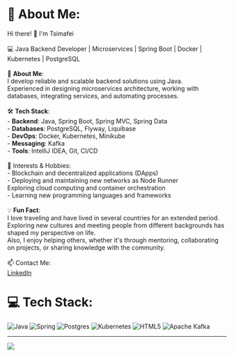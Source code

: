 # 💫 About Me:
 Hi there! 👋 I'm Tsimafei<br><br>💻 Java Backend Developer | Microservices | Spring Boot | Docker | Kubernetes | PostgreSQL<br><br>🚀 **About Me**:<br>I develop reliable and scalable backend solutions using Java. <br>Experienced in designing microservices architecture, working with databases, integrating services, and automating processes.<br><br>🛠 **Tech Stack**:<br> - **Backend**: Java, Spring Boot, Spring MVC, Spring Data<br> - **Databases**: PostgreSQL, Flyway, Liquibase<br> - **DevOps**: Docker, Kubernetes, Minikube<br> - **Messaging**: Kafka<br> - **Tools**: IntelliJ IDEA, Git, CI/CD<br><br>🎯 Interests & Hobbies:<br> - Blockchain and decentralized applications (DApps)<br> - Deploying and maintaining new networks as Node Runner<br>Exploring cloud computing and container orchestration<br> - Learning new programming languages and frameworks<br><br>💡 **Fun Fact**:<br>I love traveling and have lived in several countries for an extended period. <br>Exploring new cultures and meeting people from different backgrounds has shaped my perspective on life. <br>Also, I enjoy helping others, whether it's through mentoring, collaborating on projects, or sharing knowledge with the community.<br><br>📫 Contact Me:<br>[LinkedIn](https://linkedin.com/in/https://www.linkedin.com/in/tsimafei-sniazhkou/)

# 💻 Tech Stack:
![Java](https://img.shields.io/badge/java-%23ED8B00.svg?style=for-the-badge&logo=openjdk&logoColor=white) ![Spring](https://img.shields.io/badge/spring-%236DB33F.svg?style=for-the-badge&logo=spring&logoColor=white) ![Postgres](https://img.shields.io/badge/postgres-%23316192.svg?style=for-the-badge&logo=postgresql&logoColor=white) ![Kubernetes](https://img.shields.io/badge/kubernetes-%23326ce5.svg?style=for-the-badge&logo=kubernetes&logoColor=white) ![HTML5](https://img.shields.io/badge/html5-%23E34F26.svg?style=for-the-badge&logo=html5&logoColor=white) ![Apache Kafka](https://img.shields.io/badge/Apache%20Kafka-000?style=for-the-badge&logo=apachekafka)

---
[![](https://visitcount.itsvg.in/api?id=Timmy8&icon=0&color=0)](https://visitcount.itsvg.in)
